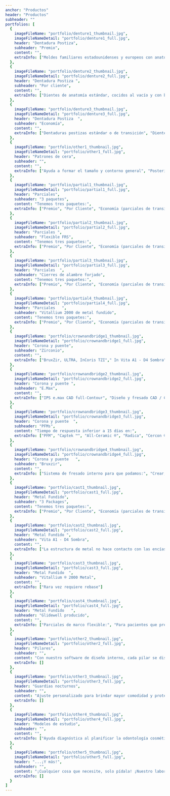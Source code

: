 ```yaml
---
anchor: "Productos"
header: "Productos"
subheader: ""
portfolios: [
  {
    imageFileName: "portfolio/denture1_thumbnail.jpg",
    imageFileNameDetail: "portfolio/denture1_full.jpg",
    header: "Dentadura Postiza",
    subheader: "Premio",
    content: "",
    extraInfo: ["Moldes familiares estadounidenses y europeos con anatomía de cuerpo completo","Mesas oclusales posteriores anchas y excelente resistencia al desgaste","Caracterización natural para hacer que la prótesis sea realista"]
  },
  {
    imageFileName: "portfolio/denture2_thumbnail.jpg",
    imageFileNameDetail: "portfolio/denture2_full.jpg",
    header: "Dentadura Postiza ",
    subheader: "Por cliente",
    content: "",
    extraInfo: ["Dientes de anatomía estándar, cocidos al vacío y con buena resistencia al desgaste", "El paquete incluye una prueba gratis y envío gratis", "Lucitone ® 199 Acrílico "," Dientes clásicos "," Lincoln Dual Form V"]
  },
  {
    imageFileName: "portfolio/denture3_thumbnail.jpg",
    imageFileNameDetail: "portfolio/denture3_full.jpg",
    header: "Dentadura Postiza  ",
    subheader: "Economía",
    content: "",
    extraInfo: ["Dentaduras postizas estándar o de transición", "Dientes acrílicos de dos capas", "Tonos estéticos y asequibles", "Servicios disponibles durante la noche * (llame para consultar)", "Puede proporcionar barras de titanio para casos de implantes"]
  },
  {
    imageFileName: "portfolio/other1_thumbnail.jpg",
    imageFileNameDetail: "portfolio/other1_full.jpg",
    header: "Patrones de cera",
    subheader: "",
    content: "",
    extraInfo: ["Ayuda a formar el tamaño y contorno general", "Posteriormente construido de aleaciones o acrílico"]
  },
  {
    imageFileName: "portfolio/partial1_thumbnail.jpg",
    imageFileNameDetail: "portfolio/partial1_full.jpg",
    header: "Parciales",
    subheader: "3 paquetes",
    content: "Tenemos tres paquetes:",
    extraInfo: ["Premio", "Por Cliente", "Economía (parciales de transición)"]
  },
  {
    imageFileName: "portfolio/partial2_thumbnail.jpg",
    imageFileNameDetail: "portfolio/partial2_full.jpg",
    header: "Parciales ",
    subheader: "Flexible FRS",
    content: "Tenemos tres paquetes:",
    extraInfo: ["Premio", "Por Cliente", "Economía (parciales de transición)"]
  },
  {
    imageFileName: "portfolio/partial3_thumbnail.jpg",
    imageFileNameDetail: "portfolio/partial3_full.jpg",
    header: "Parciales  ",
    subheader: "Cierres de alambre forjado",
    content: "Tenemos tres paquetes:",
    extraInfo: ["Premio", "Por Cliente", "Economía (parciales de transición)"]
  },
  {
    imageFileName: "portfolio/partial4_thumbnail.jpg",
    imageFileNameDetail: "portfolio/partial4_full.jpg",
    header: "Parciales   ",
    subheader: "Vitallium 2000 de metal fundido",
    content: "Tenemos tres paquetes:",
    extraInfo: ["Premio", "Por Cliente", "Economía (parciales de transición)"]
  },
  {
    imageFileName: "portfolio/crownandbridge1_thumbnail.jpg",
    imageFileNameDetail: "portfolio/crownandbridge1_full.jpg",
    header: "Corona y puente",
    subheader: "Zirconio",
    content: "",
    extraInfo: ["BruxZir, ULTRA, InCoris TZI"," In Vita A1 - D4 Sombra","Fuerza 1450 Mpa"]
  },
  {
    imageFileName: "portfolio/crownandbridge2_thumbnail.jpg",
    imageFileNameDetail: "portfolio/crownandbridge2_full.jpg",
    header: "Corona y puente ",
    subheader: "E.Max",
    content: "",
    extraInfo: ["IPS e.max CAD full-Contour", "Diseño y fresado CAD / CAM"]
  },
  {
    imageFileName: "portfolio/crownandbridge3_thumbnail.jpg",
    imageFileNameDetail: "portfolio/crownandbridge3_full.jpg",
    header: "Corona y puente  ",
    subheader: "PFMs",
    content: "Tiempo de respuesta inferior a 15 días en:",
    extraInfo: ["PFM", "Captek ™", "All-Ceramic ®", "Radica", "Cercon ®"]
  },
  {
    imageFileName: "portfolio/crownandbridge4_thumbnail.jpg",
    imageFileNameDetail: "portfolio/crownandbridge4_full.jpg",
    header: "Corona y puente   ",
    subheader: "Bruxzir",
    content: "",
    extraInfo: ["Sistema de fresado interno para que podamos:", "Crear, fresar, terminar y devolver coronas IPS e.max CAD en 3 días", "Coronas de zirconio en 5 días"]
  },
  {
    imageFileName: "portfolio/cast1_thumbnail.jpg",
    imageFileNameDetail: "portfolio/cast1_full.jpg",
    header: "Metal Fundido",
    subheader: "3 Packages",
    content: "Tenemos tres paquetes:",
    extraInfo: ["Premio", "Por Cliente", "Economía (parciales de transición)"]
  },
  {
    imageFileName: "portfolio/cast2_thumbnail.jpg",
    imageFileNameDetail: "portfolio/cast2_full.jpg",
    header: "Metal Fundido ",
    subheader: "Vita A1 - D4 Sombra",
    content: "",
    extraInfo: ["La estructura de metal no hace contacto con las encías", "Los puntos doloridos casi nunca son un problema"]
  },
  {
    imageFileName: "portfolio/cast3_thumbnail.jpg",
    imageFileNameDetail: "portfolio/cast3_full.jpg",
    header: "Metal Fundido  ",
    subheader: "Vitallium ® 2000 Metal",
    content: "",
    extraInfo: ["Rara vez requiere rebase"]
  },
  {
    imageFileName: "portfolio/cast4_thumbnail.jpg",
    imageFileNameDetail: "portfolio/cast4_full.jpg",
    header: "Metal Fundido   ",
    subheader: "Glidewell producido",
    content: "",
    extraInfo: ["Parciales de marco flexible:", "Para pacientes que presentan los síntomas de ATM", "Pacientes que se conocen como bruxistas"]
  },
  {
    imageFileName: "portfolio/other2_thumbnail.jpg",
    imageFileNameDetail: "portfolio/other2_full.jpg",
    header: "Pilares",
    subheader: "",
    content: "Con nuestro software de diseño interno, cada pilar se diseña individualmente.",
    extraInfo: []
  },
  {
    imageFileName: "portfolio/other3_thumbnail.jpg",
    imageFileNameDetail: "portfolio/other3_full.jpg",
    header: "Guardias nocturnos",
    subheader: "",
    content: "Ajuste personalizado para brindar mayor comodidad y protección",
    extraInfo: []
  },
  {
    imageFileName: "portfolio/other4_thumbnail.jpg",
    imageFileNameDetail: "portfolio/other4_full.jpg",
    header: "Modelos de estudio",
    subheader: "",
    content: "",
    extraInfo: ["Ayuda diagnóstica al planificar la odontología cosmética, la cirugía oral y la ortodoncia", "Incluir una réplica precisa de los dientes", "Tejidos blandos circundantes"]
  },
  {
    imageFileName: "portfolio/other5_thumbnail.jpg",
    imageFileNameDetail: "portfolio/other5_full.jpg",
    header: "...¡Y más!",
    subheader: "",
    content: "¡Cualquier cosa que necesite, solo pídala! ¡Nuestro laboratorio hará todo lo posible para brindarle lo mejor disponible!",
    extraInfo: []
  }
]
---
```

